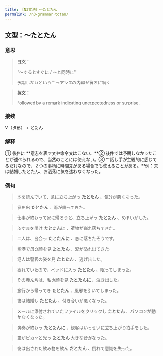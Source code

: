 ```yaml
---
title: 【N3文法】〜たとたん
permalink: /n3-grammar-totan/
---
```


## 文型：〜たとたん

### 意思

> **日文：**
> 
> "〜するとすぐに / 〜と同時に"
> 
> 予期しないというニュアンスの内容が後ろに続く


> **英文：**
> 
> Followed by a remark indicating unexpectedness or surprise.


### 接续

V（タ形） + とたん

### 解释

① 後件に **意志を表す文や命令文はこない。**② 後件では予期しなかったことが述べられるので、当然のことには使えない。③ **話し手が主観的に感じてるだけなので、２つの事柄に時間差がある場合でも使えることがある。**例：夫は結婚したとたん、お洒落に気を遣わなくなった。

### 例句

> 本を読んでいて、急に立ち上がっ **たとたん** 、気分が悪くなった。

> 家を出 **たとたん** 、雨が降ってきた。

> 仕事が終わって家に帰ろうと、立ち上がっ **たとたん** 、めまいがした。

> ふすまを開け **たとたんに** 、荷物が崩れ落ちてきた。

> 二人は、出会っ **たとたんに** 、恋に落ちたそうです。

> 空港で母の顔を見 **たとたん** 、涙が溢れ出てきた。

> 犯人は警官の姿を見 **たとたん** 、逃げ出した。

> 疲れていたので、ベッドに入っ **たとたん** 、眠ってしまった。

> その赤ん坊は、私の顔を見 **たとたんに** 、泣き出した。

> 旅行から帰ってき **たとたん** 、風邪を引いてしまった。

> 彼は結婚し **たとたん** 、付き合いが悪くなった。

> メールに添付されていたファイルをクリックし **たとたん** 、パソコンが動かなくなった。

> 演奏が終わっ **たとたんに** 、観客はいっせいに立ち上がり拍手をした。

> 空がピカッと光っ **たとたん** 大きな音がなった。

> 彼は出された飲み物を飲ん **だとたん** 、倒れて意識を失った。


